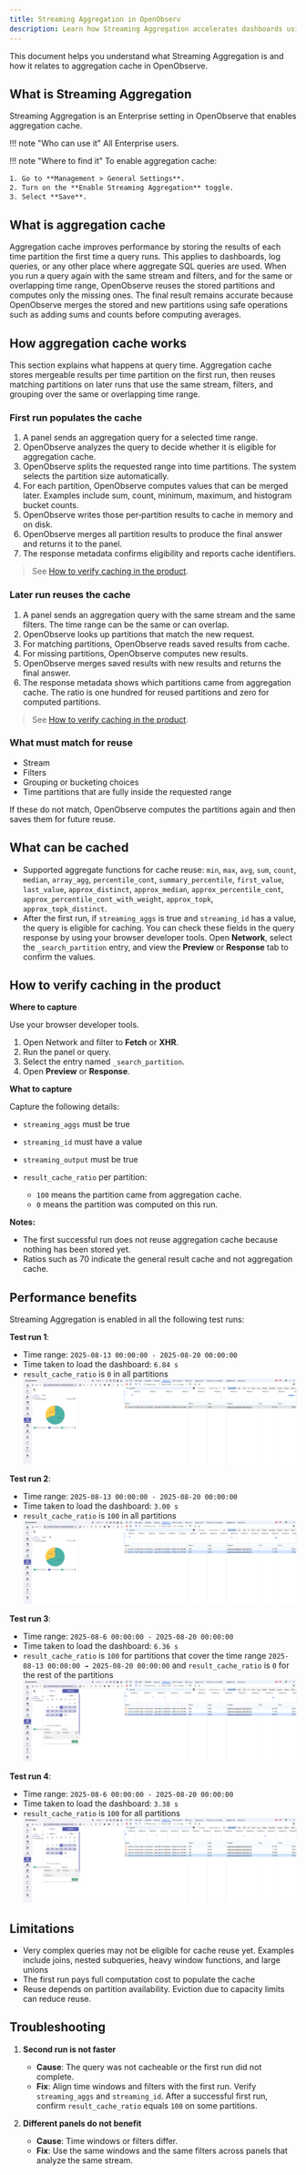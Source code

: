 ```yaml
---
title: Streaming Aggregation in OpenObserv
description: Learn how Streaming Aggregation accelerates dashboards using aggregation cache in OpenObserve Enterprise.
---
```

This document helps you understand what Streaming Aggregation is and how it relates to aggregation cache in OpenObserve.

## What is Streaming Aggregation
Streaming Aggregation is an Enterprise setting in OpenObserve that enables aggregation cache.

!!! note "Who can use it"
    All Enterprise users. 

!!! note "Where to find it"
    To enable aggregation cache: 

    1. Go to **Management > General Settings**.  
    2. Turn on the **Enable Streaming Aggregation** toggle.
    3. Select **Save**.

## What is aggregation cache
Aggregation cache improves performance by storing the results of each time partition the first time a query runs. This applies to dashboards, log queries, or any other place where aggregate SQL queries are used. When you run a query again with the same stream and filters, and for the same or overlapping time range, OpenObserve reuses the stored partitions and computes only the missing ones. The final result remains accurate because OpenObserve merges the stored and new partitions using safe operations such as adding sums and counts before computing averages.

## How aggregation cache works
This section explains what happens at query time. Aggregation cache stores mergeable results per time partition on the first run, then reuses matching partitions on later runs that use the same stream, filters, and grouping over the same or overlapping time range.

### First run populates the cache

1. A panel sends an aggregation query for a selected time range.
2. OpenObserve analyzes the query to decide whether it is eligible for aggregation cache. 
3. OpenObserve splits the requested range into time partitions. The system selects the partition size automatically.
4. For each partition, OpenObserve computes values that can be merged later. Examples include sum, count, minimum, maximum, and histogram bucket counts.
5. OpenObserve writes those per‑partition results to cache in memory and on disk.
6. OpenObserve merges all partition results to produce the final answer and returns it to the panel.
7. The response metadata confirms eligibility and reports cache identifiers. 

> See [How to verify caching in the product](#how-to-verify-caching-in-the-product).

### Later run reuses the cache

1. A panel sends an aggregation query with the same stream and the same filters. The time range can be the same or can overlap.
2. OpenObserve looks up partitions that match the new request.
3. For matching partitions, OpenObserve reads saved results from cache.
4. For missing partitions, OpenObserve computes new results.
5. OpenObserve merges saved results with new results and returns the final answer.
6. The response metadata shows which partitions came from aggregation cache. The ratio is one hundred for reused partitions and zero for computed partitions.

> See [How to verify caching in the product](#how-to-verify-caching-in-the-product).


### What must match for reuse

- Stream
- Filters
- Grouping or bucketing choices
- Time partitions that are fully inside the requested range

If these do not match, OpenObserve computes the partitions again and then saves them for future reuse.


## What can be cached
- Supported aggregate functions for cache reuse:
`min`, `max`, `avg`, `sum`, `count`, `median`, `array_agg`, `percentile_cont`, `summary_percentile`, `first_value`, `last_value`, `approx_distinct`, `approx_median`, `approx_percentile_cont`, `approx_percentile_cont_with_weight`, `approx_topk`, `approx_topk_distinct`.
- After the first run, if `streaming_aggs` is true and `streaming_id` has a value, the query is eligible for caching. You can check these fields in the query response by using your browser developer tools. Open **Network**, select the `_search_partition` entry, and view the **Preview** or **Response** tab to confirm the values.

## How to verify caching in the product

**Where to capture**

Use your browser developer tools. <br>

1. Open Network and filter to **Fetch** or **XHR**.
2. Run the panel or query.
3. Select the entry named `_search_partition`.
4. Open **Preview** or **Response**.

**What to capture** <br>

Capture the following details:  

- `streaming_aggs` must be true
- `streaming_id` must have a value
- `streaming_output` must be true
- `result_cache_ratio` per partition:

    - `100` means the partition came from aggregation cache.
    - `0` means the partition was computed on this run.

**Notes:**

- The first successful run does not reuse aggregation cache because nothing has been stored yet.
- Ratios such as 70 indicate the general result cache and not aggregation cache.

## Performance benefits
Streaming Aggregation is enabled in all the following test runs:

**Test run 1**:

- Time range: `2025-08-13 00:00:00 - 2025-08-20 00:00:00`
- Time taken to load the dashboard: `6.84 s`
- `result_cache_ratio` is `0` in all partitions
![test run 1](test-run-one-agg-cache.png)


**Test run 2**:

- Time range: `2025-08-13 00:00:00 - 2025-08-20 00:00:00` 
- Time taken to load the dashboard: `3.00 s`
- `result_cache_ratio` is `100` in all partitions
![test run 2](test-run-two-agg-cache.png)

**Test run 3**:

- Time range: `2025-08-6 00:00:00 - 2025-08-20 00:00:00`
- Time taken to load the dashboard: `6.36 s`
- `result_cache_ratio` is `100` for partitions that cover the time range `2025-08-13 00:00:00 → 2025-08-20 00:00:00` and `result_cache_ratio` is `0` for the rest of the partitions 
![test run 3](test-run-three-agg-cache.png)

**Test run 4**: 

- Time range: `2025-08-6 00:00:00 - 2025-08-20 00:00:00` 
- Time taken to load the dashboard: `3.38 s`
- `result_cache_ratio` is `100` for all partitions 
![test run 4](test-run-four-agg-cache.png)


## Limitations

- Very complex queries may not be eligible for cache reuse yet. Examples include joins, nested subqueries, heavy window functions, and large unions
- The first run pays full computation cost to populate the cache
- Reuse depends on partition availability. Eviction due to capacity limits can reduce reuse.

## Troubleshooting

1. **Second run is not faster**

    - **Cause**: The query was not cacheable or the first run did not complete. 
    - **Fix**: Align time windows and filters with the first run. Verify `streaming_aggs` and `streaming_id`. After a successful first run, confirm `result_cache_ratio` equals `100` on some partitions.

2. **Different panels do not benefit**

    - **Cause**: Time windows or filters differ. 
    - **Fix**: Use the same windows and the same filters across panels that analyze the same stream.




